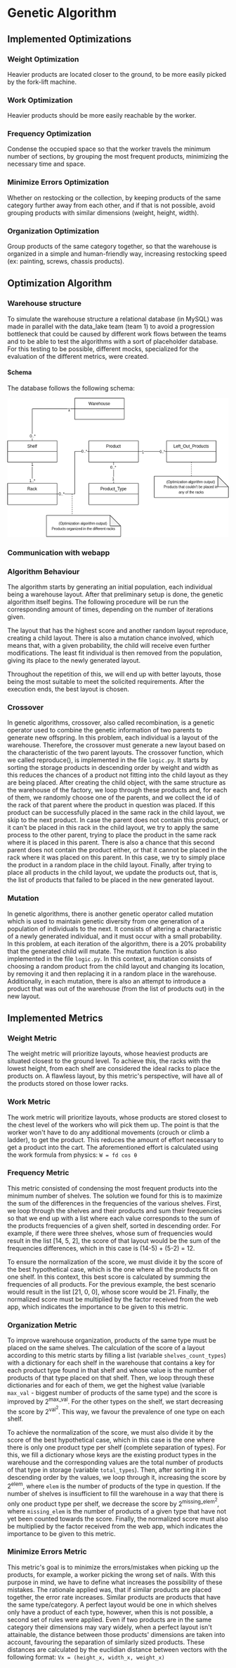 # Genetic Algorithm

## Implemented Optimizations

### Weight Optimization

Heavier products are located closer to the ground, to be more easily picked by
the fork-lift machine.

### Work Optimization

Heavier products should be more easily reachable by the worker.

### Frequency Optimization

Condense the occupied space so that the worker travels the minimum number of
sections, by grouping the most frequent products, minimizing the necessary time
and space.

### Minimize Errors Optimization

Whether on restocking or the collection, by keeping products of the same
category further away from each other, and if that is not possible, avoid
grouping products with similar dimensions (weight, height, width).

### Organization Optimization

Group products of the same category together, so that the warehouse is
organized in a simple and human-friendly way, increasing restocking speed (ex:
painting, screws, chassis products).

## Optimization Algorithm

### Warehouse structure

To simulate the warehouse structure a relational database (in MySQL) was made in parallel with the data_lake team (team 1) to avoid a progression bottleneck that could be caused by different work flows between the teams and to be able to test the algorithms with a sort of placeholder database. For this testing to be possible, different mocks, specialized for the evaluation of the different metrics, were created.

#### Schema

The database follows the following schema:

<Row style="display:flex flex-direction: row">
    <img src="assets/warehouse_schema.png" style="margin:auto"/>
</Row>

### Communication with webapp
<!-- falar com frontend-->

### Algorithm Behaviour

The algorithm starts by generating an initial population, each individual being a warehouse layout. After that preliminary setup is done, the genetic algorithm itself begins. The following procedure will be run the corresponding amount of times, depending on the number of iterations given.

The layout that has the highest score and another random layout reproduce, creating a child layout. There is also a mutation chance involved, which means that, with a given probability, the child will receive even further modifications. The least fit individual is then removed from the population, giving its place to the newly generated layout.

Throughout the repetition of this, we will end up with better layouts, those being the most suitable to meet the solicited requirements. After the execution ends, the best layout is chosen.

### Crossover

In genetic algorithms, crossover, also called recombination, is a genetic operator used to combine the genetic information of two parents to generate new offspring.
In this problem, each individual is a layout of the warehouse. Therefore, the crossover must generate a new layout based on the characteristic of the two parent layouts.
The crossover function, which we called reproduce(), is implemented in the file `logic.py`.
It starts by sorting the storage products in descending order by weight and width as this reduces the chances of a product not fitting into the child layout as they are being placed.
After creating the child object, with the same structure as the warehouse of the factory, we loop through these products and, for each of them, we randomly choose one of the parents, and we collect the id of the rack of that parent where the product in question was placed. If this product can be successfully placed in the same rack in the child layout, we skip to the next product. In case the parent does not contain this product, or it can't be placed in this rack in the child layout, we try to apply the same process to the other parent, trying to place the product in the same rack where it is placed in this parent. There is also a chance that this second parent does not contain the product either, or that it cannot be placed in the rack where it was placed on this parent. In this case, we try to simply place the product in a random place in the child layout. Finally, after trying to place all products in the child layout, we update the products out, that is, the list of products that failed to be placed in the new generated layout.

### Mutation

In genetic algorithms, there is another genetic operator called mutation which is used to maintain genetic diversity from one generation of a population of individuals to the next. It consists of altering a characteristic of a newly generated individual, and it must occur with a small probability. In this problem, at each iteration of the algorithm, there is a 20% probability that the generated child will mutate. The mutation function is also implemented in the file `logic.py`. In this context, a mutation consists of choosing a random product from the child layout and changing its location, by removing it and then replacing it in a random place in the warehouse. Additionally, in each mutation, there is also an attempt to introduce a product that was out of the warehouse (from the list of products out) in the new layout.

## Implemented Metrics

### Weight Metric

The weight metric will prioritize layouts, whose heaviest products are situated closest to the ground level. To achieve this, the racks with the lowest height, from each shelf are considered the ideal racks to place the products on. A flawless layout, by this metric's perspective, will have all of the products stored on those lower racks.

### Work Metric

The work metric will prioritize layouts, whose products are stored closest to the chest level of the workers who will pick them up. The point is that the worker won't have to do any additional movements (crouch or climb a ladder), to get the product. This reduces the amount of effort necessary to get a product into the cart. The aforementioned effort is calculated using the work formula from physics: `W = fd cos θ`

### Frequency Metric

This metric consisted of condensing the most frequent products into the minimum number of shelves. The solution we found for this is to maximize the sum of the differences in the frequencies of the various shelves. First, we loop through the shelves and their products and sum their frequencies so that we end up with a list where each value corresponds to the sum of the products frequencies of a given shelf, sorted in descending order. For example, if there were three shelves, whose sum of frequencies would result in the list [14, 5, 2], the score of that layout would be the sum of the frequencies differences, which in this case is (14-5) + (5-2) = 12.

To ensure the normalization of the score, we must divide it by the score of the best hypothetical case, which is the one where all the products fit on one shelf. In this context, this best score is calculated by summing the frequencies of all products. For the previous example, the best scenario would result in the list [21, 0, 0], whose score would be 21. Finally, the normalized score must be multiplied by the factor received from the web app, which indicates the importance to be given to this metric.

### Organization Metric

To improve warehouse organization, products of the same type must be placed on the same shelves. The calculation of the score of a layout according to this metric starts by filling a list (variable `shelves_count_types`) with a dictionary for each shelf in the warehouse that contains a key for each product type found in that shelf and whose value is the number of products of that type placed on that shelf. Then, we loop through these dictionaries and for each of them, we get the highest value (variable `max_val` - biggest number of products of the same type) and the score is improved by 2<sup>max_val</sup>. For the other types on the shelf, we start decreasing the score by 2<sup>val<sup>2</sup></sup>. This way, we favour the prevalence of one type on each shelf.

To achieve the normalization of the score, we must also divide it by the score of the best hypothetical case, which in this case is the one where there is only one product type per shelf (complete separation of types).
For this, we fill a dictionary whose keys are the existing product types in the warehouse and the corresponding values are the total number of products of that type in storage (variable `total_types`). Then, after sorting it in descending order by the values, we loop through it, increasing the score by 2<sup>elem</sup>, where `elem` is the number of products of the type in question. If the number of shelves is insufficient to fill the warehouse in a way that there is only one product type per shelf, we decrease the score by 2<sup>missing_elem<sup>2</sup></sup>, where `missing_elem` is the number of products of a given type that have not yet been counted towards the score.
Finally, the normalized score must also be multiplied by the factor received from the web app, which indicates the importance to be given to this metric.

### Minimize Errors Metric

This metric's goal is to minimize the errors/mistakes when picking up the products, for example, a worker picking the wrong set of nails. With this purpose in mind, we have to define what increases the possibility of these mistakes. The rationale applied was, that if similar products are placed together, the error rate increases. Similar products are products that have the same type/category. A perfect layout would be one in which shelves only have a product of each type, however, when this is not possible, a second set of rules were applied. Even if two products are in the same category their dimensions may vary widely, when a perfect layout isn't attainable, the distance between those products' dimensions are taken into account, favouring the separation of similarly sized products. These distances are calculated by the euclidian distance between vectors with the following format: `Vx = (height_x, width_x, weight_x)`
